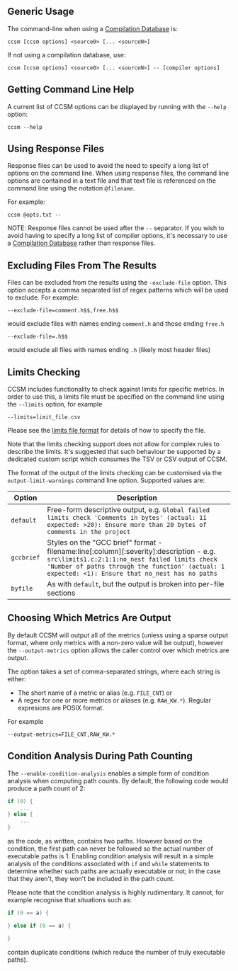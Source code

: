 Generic Usage
-------------

The command-line when using a [Compilation Database](http://clang.llvm.org/docs/JSONCompilationDatabase.html) is:

    ccsm [ccsm options] <source0> [... <sourceN>]

If not using a compilation database, use:
    
    ccsm [ccsm options] <source0> [... <sourceN>] -- [compiler options]

Getting Command Line Help
-------------------------

A current list of CCSM options can be displayed by running with the `--help`
option:

    ccsm --help

Using Response Files
--------------------

Response files can be used to avoid the need to specify a long list of options
on the command line.  When using response files, the command line options are
contained in a text file and that text file is referenced on the command line
using the notation `@filename`.

For example:

    ccsm @opts.txt --

NOTE: Response files cannot be used after the `--` separator.  If you wish to
avoid having to specify a long list of compiler options, it's necessary to use a
[Compilation Database](http://clang.llvm.org/docs/JSONCompilationDatabase.html)
rather than response files.

Excluding Files From The Results
--------------------------------

Files can be excluded from the results using the `-exclude-file` option.  This
option accepts a comma separated list of regex patterns which will be used to
exclude.  For example:

    --exclude-file=comment.h$$,free.h$$

would exclude files with names ending `comment.h` and those ending `free.h`

    --exclude-file=.h$$

would exclude all files with names ending `.h` (likely most header files)

Limits Checking
---------------

CCSM includes functionality to check against limits for specific metrics.  In
order to use this, a limits file must be specified on the command line using the
`--limits` option, for example

    --limits=limit_file.csv

Please see the [limits file format](limits.md) for details of how to specify the
file.

Note that the limits checking support does not allow for complex rules to
describe the limits.  It's suggested that such behaviour be supported by
a dedicated custom script which consumes the TSV or CSV output of CCSM.

The format of the output of the limits checking can be customised via the
`output-limit-warnings` command line option.  Supported values are:

| Option    | Description |
| --------- | ----------- |
| `default` | Free-form descriptive output, e.g. `Global failed limits check 'Comments in bytes' (actual: 11 expected: >20): Ensure more than 20 bytes of comments in the project` |
| `gccbrief` | Styles on the "GCC brief" format - filename:line[:column][:severity]:description - e.g.  `src\limits1.c:2:1:1:no_nest failed limits check 'Number of paths through the function' (actual: 1 expected: <1): Ensure that no_nest has no paths` |
| `byfile` | As with `default`, but the output is broken into per-file sections |

Choosing Which Metrics Are Output
---------------------------------

By default CCSM will output all of the metrics (unless using a sparse output
format, where only metrics with a non-zero value will be output), however the
`--output-metrics` option allows the caller control over which metrics are
output.

The option takes a set of comma-separated strings, where each string is either:
* The short name of a metric or alias (e.g. `FILE_CNT`)
or
* A regex for one or more metrics or aliases (e.g. `RAW_KW.*`).  Regular expresions are POSIX format.

For example

    --output-metrics=FILE_CNT,RAW_KW.*

Condition Analysis During Path Counting
---------------------------------------

The `--enable-condition-analysis` enables a simple form of condition analysis when
computing path counts.  By default, the following code would produce a path count of
2:

```c
if (0) {
    ...
} else {
    ...
}
```

as the code, as written, contains two paths.  However based on the condition, the first
path can never be followed so the actual number of executable paths is 1.  Enabling
condition analysis will result in a simple analysis of the conditions associated with
`if` and `while` statements to determine whether such paths are actually executable or
not; in the case that they aren't, they won't be included in the path count.

Please note that the condition analysis is highly rudimentary.  It cannot, for example
recognise that situations such as:

```c
if (0 == a) {

} else if (0 == a) {

}
```
contain duplicate conditions (which reduce the number of truly executable paths).